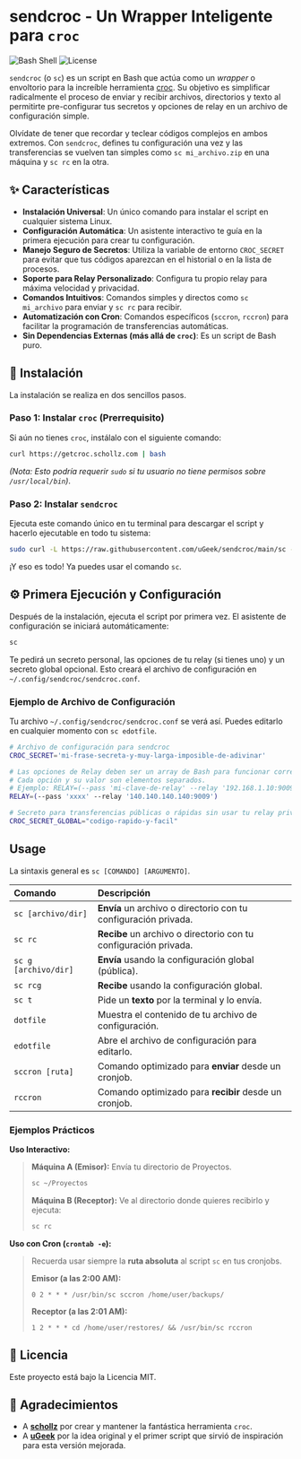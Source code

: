 # sendcroc - Un Wrapper Inteligente para `croc`

![Bash Shell](https://img.shields.io/badge/shell-bash-blue?style=for-the-badge&logo=gnu-bash)
![License](https://img.shields.io/badge/license-MIT-green?style=for-the-badge)

`sendcroc` (o `sc`) es un script en Bash que actúa como un *wrapper* o envoltorio para la increíble herramienta [croc](https://github.com/schollz/croc). Su objetivo es simplificar radicalmente el proceso de enviar y recibir archivos, directorios y texto al permitirte pre-configurar tus secretos y opciones de relay en un archivo de configuración simple.

Olvídate de tener que recordar y teclear códigos complejos en ambos extremos. Con `sendcroc`, defines tu configuración una vez y las transferencias se vuelven tan simples como `sc mi_archivo.zip` en una máquina y `sc rc` en la otra.

## ✨ Características

*   **Instalación Universal**: Un único comando para instalar el script en cualquier sistema Linux.
*   **Configuración Automática**: Un asistente interactivo te guía en la primera ejecución para crear tu configuración.
*   **Manejo Seguro de Secretos**: Utiliza la variable de entorno `CROC_SECRET` para evitar que tus códigos aparezcan en el historial o en la lista de procesos.
*   **Soporte para Relay Personalizado**: Configura tu propio relay para máxima velocidad y privacidad.
*   **Comandos Intuitivos**: Comandos simples y directos como `sc mi_archivo` para enviar y `sc rc` para recibir.
*   **Automatización con Cron**: Comandos específicos (`sccron`, `rccron`) para facilitar la programación de transferencias automáticas.
*   **Sin Dependencias Externas (más allá de `croc`)**: Es un script de Bash puro.

## 🚀 Instalación

La instalación se realiza en dos sencillos pasos.

### Paso 1: Instalar `croc` (Prerrequisito)

Si aún no tienes `croc`, instálalo con el siguiente comando:
```sh
curl https://getcroc.schollz.com | bash
```
*(Nota: Esto podría requerir `sudo` si tu usuario no tiene permisos sobre `/usr/local/bin`)*.

### Paso 2: Instalar `sendcroc`

Ejecuta este comando único en tu terminal para descargar el script y hacerlo ejecutable en todo tu sistema:
```sh
sudo curl -L https://raw.githubusercontent.com/uGeek/sendcroc/main/sc -o /usr/bin/sc && sudo chmod +x /usr/bin/sc
```

¡Y eso es todo! Ya puedes usar el comando `sc`.

## ⚙️ Primera Ejecución y Configuración

Después de la instalación, ejecuta el script por primera vez. El asistente de configuración se iniciará automáticamente:
```sh
sc
```
Te pedirá un secreto personal, las opciones de tu relay (si tienes uno) y un secreto global opcional. Esto creará el archivo de configuración en `~/.config/sendcroc/sendcroc.conf`.

### Ejemplo de Archivo de Configuración

Tu archivo `~/.config/sendcroc/sendcroc.conf` se verá así. Puedes editarlo en cualquier momento con `sc edotfile`.

```bash
# Archivo de configuración para sendcroc
CROC_SECRET='mi-frase-secreta-y-muy-larga-imposible-de-adivinar'

# Las opciones de Relay deben ser un array de Bash para funcionar correctamente.
# Cada opción y su valor son elementos separados.
# Ejemplo: RELAY=(--pass 'mi-clave-de-relay' --relay '192.168.1.10:9009')
RELAY=(--pass 'xxxx' --relay '140.140.140.140:9009')

# Secreto para transferencias públicas o rápidas sin usar tu relay privado.
CROC_SECRET_GLOBAL="codigo-rapido-y-facil"
```

## Usage

La sintaxis general es `sc [COMANDO] [ARGUMENTO]`.

| Comando | Descripción |
| :--- | :--- |
| `sc [archivo/dir]` | **Envía** un archivo o directorio con tu configuración privada. |
| `sc rc` | **Recibe** un archivo o directorio con tu configuración privada. |
| `sc g [archivo/dir]` | **Envía** usando la configuración global (pública). |
| `sc rcg` | **Recibe** usando la configuración global. |
| `sc t` | Pide un **texto** por la terminal y lo envía. |
| `dotfile` | Muestra el contenido de tu archivo de configuración. |
| `edotfile` | Abre el archivo de configuración para editarlo. |
| `sccron [ruta]`| Comando optimizado para **enviar** desde un cronjob. |
| `rccron` | Comando optimizado para **recibir** desde un cronjob. |

### Ejemplos Prácticos

**Uso Interactivo:**
> **Máquina A (Emisor):** Envía tu directorio de Proyectos.
> ```sh
> sc ~/Proyectos
> ```
> **Máquina B (Receptor):** Ve al directorio donde quieres recibirlo y ejecuta:
> ```sh
> sc rc
> ```

**Uso con Cron (`crontab -e`):**
> Recuerda usar siempre la **ruta absoluta** al script `sc` en tus cronjobs.
>
> **Emisor (a las 2:00 AM):**
> ```crontab
> 0 2 * * * /usr/bin/sc sccron /home/user/backups/
> ```
> **Receptor (a las 2:01 AM):**
> ```crontab
> 1 2 * * * cd /home/user/restores/ && /usr/bin/sc rccron
> ```

## 📜 Licencia

Este proyecto está bajo la Licencia MIT.

## 🙏 Agradecimientos

*   A **[schollz](https://github.com/schollz)** por crear y mantener la fantástica herramienta `croc`.
*   A **[uGeek](https://ugeek.github.io/)** por la idea original y el primer script que sirvió de inspiración para esta versión mejorada.
